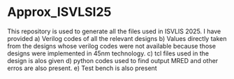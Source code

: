 # Approx_ISVLSI25

This repository is used to generate all the files used in ISVLIS 2025.
I have provided 
    a) Verilog codes of all the relevant designs
    b) Values directly taken from the designs whose verilog codes were not available because those designs were implemented in 45nm technology.
    c) tcl files used in the design is alos given
    d) python codes used to find output MRED and other erros are also present. 
    e) Test bench is also present
    

